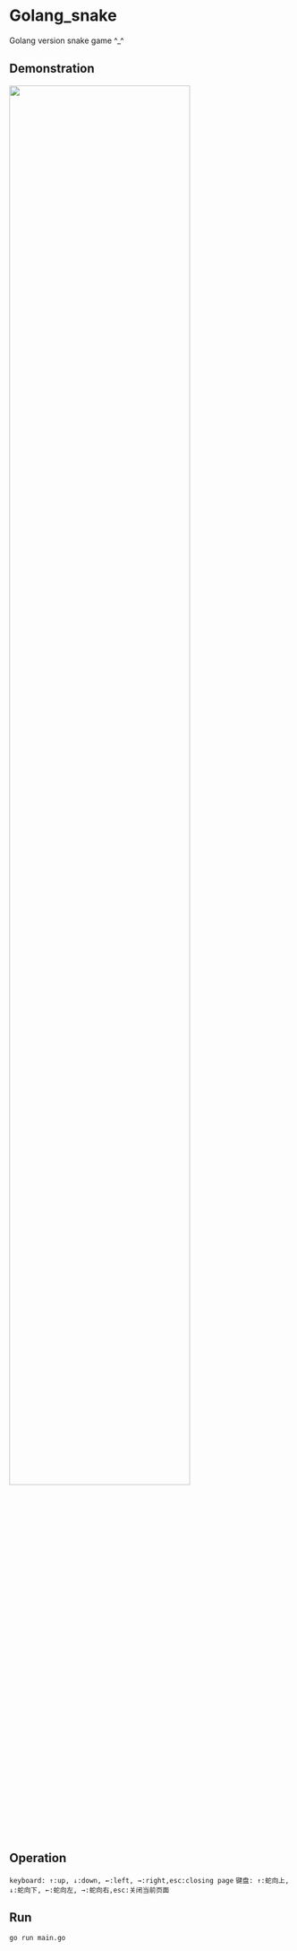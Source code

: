 # Golang_snake

Golang version snake game ^_^

## Demonstration 

<img src="https://img-blog.csdnimg.cn/e5af6c6215424574882b81e865d7787b.gif" width="80%" height="80%">

## Operation 
`keyboard: ↑:up, ↓:down, ←:left, →:right,esc:closing page`
`键盘: ↑:蛇向上, ↓:蛇向下, ←:蛇向左, →:蛇向右,esc:关闭当前页面`

## Run
`go run main.go`